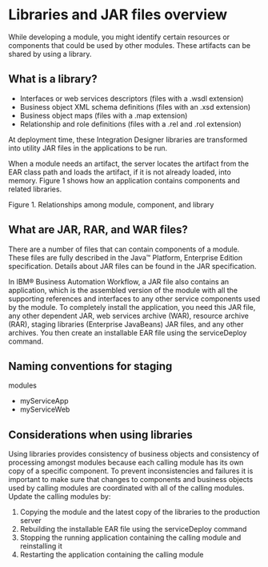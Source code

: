 <!-- image -->

# Libraries and JAR files overview

While developing a module, you might identify certain resources
or components that could be used by other modules. These artifacts
can be shared by using a library.

## What is a library?

- Interfaces or web services descriptors (files with a .wsdl extension)
- Business object XML schema definitions (files with an .xsd extension)
- Business object maps (files with a .map extension)
- Relationship and role definitions (files with a .rel and .rol
extension)

At deployment time, these Integration Designer libraries
are transformed into utility JAR files in the applications to be run.

When
a module needs an artifact, the server locates the artifact from the
EAR class path and loads the artifact, if it is not already loaded,
into memory. Figure 1 shows how an application
contains components and related libraries.

Figure 1. Relationships among module, component,
and library

<!-- image -->

## What are JAR, RAR, and WAR files?

There
are a number of files that can contain components of a module. These
files are fully described in the Java™ Platform, Enterprise Edition specification.
Details about JAR files can be found in the JAR specification.

In IBM® Business Automation Workflow, a
JAR file also contains an application, which is the assembled version
of the module with all the supporting references and interfaces to
any other service components used by the module. To completely install
the application, you need this JAR file, any other dependent JAR,
web services archive (WAR), resource archive (RAR), staging libraries
(Enterprise JavaBeans) JAR files, and any other archives. You then
create an installable EAR file using the serviceDeploy command.

## Naming conventions for staging
modules

- myServiceApp
- myServiceWeb

## Considerations when using libraries

Using
libraries provides consistency of business objects and consistency
of processing amongst modules because each calling module has its
own copy of a specific component. To prevent inconsistencies and failures
it is important to make sure that changes to components and business
objects used by calling modules are coordinated with all of the calling
modules. Update the calling modules by:

1. Copying the module and the latest copy of the libraries to the
production server
2. Rebuilding the installable EAR file using the serviceDeploy command
3. Stopping the running application containing the calling module
and reinstalling it
4. Restarting the application containing the calling module